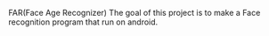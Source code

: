 FAR(Face Age Recognizer)
The goal of this project is to make a Face recognition program that run on android.
